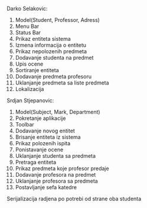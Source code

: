 Darko Selakovic:
1. Model(Student, Professor, Adress)
2. Menu Bar
3. Status Bar
4. Prikaz entiteta sistema
5. Izmena informacija o entitetu
6. Prikaz nepolozenih predmeta
7. Dodavanje studenta na predmet
8. Upis ocene
9. Sortiranje entiteta
10. Dodavanje predmeta profesoru
11. Uklanjanje predmeta sa liste predmeta
12. Lokalizacija

Srdjan Stjepanovic:
1. Model(Subject, Mark, Department)
2. Pokretanje aplikacije
3. Toolbar
4. Dodavanje novog entitet
5. Brisanje entiteta iz sistema
6. Prikaz polozenih ispita
7. Ponistavanje ocene
8. Uklanjanje studenta sa predmeta
9. Pretraga entiteta
10. Prikaz predmeta koje profesor predaje
11. Dodavanje profesora na predmet
12. Uklanjanje profesora sa predmeta
13. Postavljanje sefa katedre

Serijalizacija radjena po potrebi od strane oba studenta